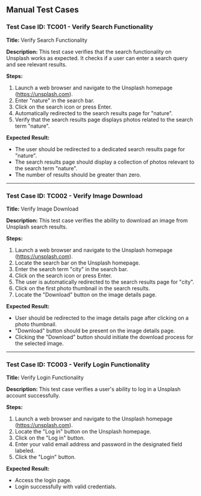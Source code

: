 ## Manual Test Cases

### Test Case ID: TC001 - Verify Search Functionality
**Title:** Verify Search Functionality

**Description:** This test case verifies that the search functionality on Unsplash works as expected. It checks if a user can enter a search query and see relevant results.

**Steps:**
1. Launch a web browser and navigate to the Unsplash homepage (https://unsplash.com).
2. Enter "nature" in the search bar.
3. Click on the search icon or press Enter.
4. Automatically redirected to the search results page for "nature".
5. Verify that the search results page displays photos related to the search term "nature".

**Expected Result:** 
- The user should be redirected to a dedicated search results page for "nature".
- The search results page should display a collection of photos relevant to the search term "nature".
- The number of results should be greater than zero.

---

### Test Case ID: TC002 - Verify Image Download
**Title:** Verify Image Download

**Description:** This test case verifies the ability to download an image from Unsplash search results.

**Steps:**
1. Launch a web browser and navigate to the Unsplash homepage (https://unsplash.com).
2. Locate the search bar on the Unsplash homepage.
3. Enter the search term "city" in the search bar. 
4. Click on the search icon or press Enter.
5. The user is automatically redirected to the search results page for "city".
6. Click on the first photo thumbnail in the search results. 
7. Locate the "Download" button on the image details page. 

**Expected Result:**
- User should be redirected to the image details page after clicking on a photo thumbnail.
- "Download" button should be present on the image details page.
- Clicking the "Download" button should initiate the download process for the selected image.
---

### Test Case ID: TC003 - Verify Login Functionality
**Title:** Verify Login Functionality

**Description:** This test case verifies a user's ability to log in a Unsplash account successfully.

**Steps:**
1. Launch a web browser and navigate to the Unsplash homepage (https://unsplash.com).
2. Locate the "Log in" button on the Unsplash homepage.
3. Click on the "Log in" button.
4. Enter your valid email address and password in the designated field labeled.
5. Click the "Login" button.

**Expected Result:**
- Access the login page.
- Login successfully with valid credentials.
